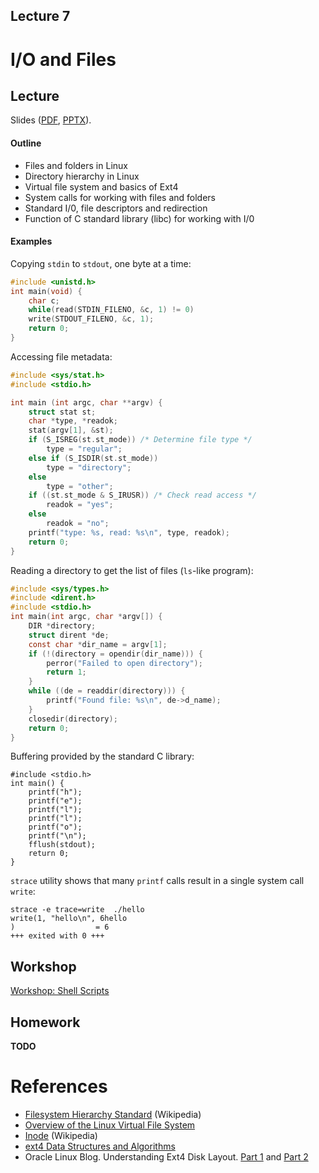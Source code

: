 Lecture 7
---

# I/O and Files

## Lecture

Slides ([PDF](OS_Lecture_07.pdf), [PPTX](OS_Lecture_07.pptx)).

#### Outline

* Files and folders in Linux
* Directory hierarchy in Linux
* Virtual file system and basics of Ext4
* System calls for working with files and folders
* Standard I/0, file descriptors and redirection
* Function of C standard library (libc) for working with I/0

#### Examples

Copying `stdin` to `stdout`, one byte at a time:
```c
#include <unistd.h>
int main(void) {
    char c;
    while(read(STDIN_FILENO, &c, 1) != 0)
    write(STDOUT_FILENO, &c, 1);
    return 0;
}
```

Accessing file metadata:
```c
#include <sys/stat.h>
#include <stdio.h>

int main (int argc, char **argv) {
    struct stat st;
    char *type, *readok;
    stat(argv[1], &st);
    if (S_ISREG(st.st_mode)) /* Determine file type */
        type = "regular";
    else if (S_ISDIR(st.st_mode))
        type = "directory";
    else
        type = "other";
    if ((st.st_mode & S_IRUSR)) /* Check read access */
        readok = "yes";
    else
        readok = "no";
    printf("type: %s, read: %s\n", type, readok);
    return 0;
}
```

Reading a directory to get the list of files (`ls`-like program):
```c
#include <sys/types.h>
#include <dirent.h>
#include <stdio.h>
int main(int argc, char *argv[]) {
    DIR *directory;
    struct dirent *de;
    const char *dir_name = argv[1];
    if (!(directory = opendir(dir_name))) {
        perror("Failed to open directory");
        return 1;
    }
    while ((de = readdir(directory))) {
        printf("Found file: %s\n", de->d_name);
    }
    closedir(directory);
    return 0;
}
```

Buffering provided by the standard C library:
```
#include <stdio.h>
int main() {
    printf("h");
    printf("e");
    printf("l");
    printf("l");
    printf("o");
    printf("\n");
    fflush(stdout);
    return 0;
}
```

`strace` utility shows that many `printf` calls result in a single system call `write`:
```
strace -e trace=write  ./hello 
write(1, "hello\n", 6hello
)                  = 6
+++ exited with 0 +++
```

## Workshop

[Workshop: Shell Scripts](../06_Processes/bash.md) 

## Homework

__TODO__

# References

* [Filesystem Hierarchy Standard](https://en.wikipedia.org/wiki/Filesystem_Hierarchy_Standard) (Wikipedia)
* [Overview of the Linux Virtual File System](https://docs.kernel.org/filesystems/vfs.html)
* [Inode](https://en.wikipedia.org/wiki/Inode) (Wikipedia)
* [ext4 Data Structures and Algorithms](https://www.kernel.org/doc/html/latest/filesystems/ext4/index.html)
* Oracle Linux Blog. Understanding Ext4 Disk Layout.
  [Part 1](https://blogs.oracle.com/linux/post/understanding-ext4-disk-layout-part-1) and
  [Part 2](https://blogs.oracle.com/linux/post/understanding-ext4-disk-layout-part-2)
